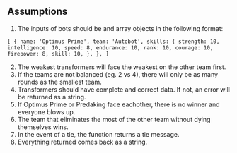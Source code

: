 ## Assumptions

1. The inputs of bots should be and array objects in the following format:

`
[
  {
    name: 'Optimus Prime',
    team: 'Autobot',
    skills: {
      strength: 10,
      intelligence: 10,
      speed: 8,
      endurance: 10,
      rank: 10,
      courage: 10,
      firepower: 8,
      skill: 10,
    },
  },
]
`

2. The weakest transformers will face the weakest on the other team first.
3. If the teams are not balanced (eg. 2 vs 4), there will only be as many rounds as the smallest team.
4. Transformers should have complete and correct data. If not, an error will be returned as a string.
5. If Optimus Prime or Predaking face eachother, there is no winner and everyone blows up.
6. The team that eliminates the most of the other team without dying themselves wins.
7. In the event of a tie, the function returns a tie message.
8. Everything returned comes back as a string.